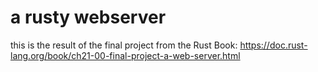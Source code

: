 # a rusty webserver

this is the result of the final project from the Rust Book: https://doc.rust-lang.org/book/ch21-00-final-project-a-web-server.html